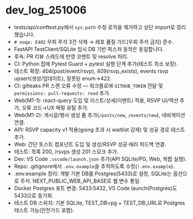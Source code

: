# dev_log_251006

- tests/api/conftest.py에서 `sys.path` 수정 로직을 제거하고 상단 import로 정리했습니다.
- `# noqa: E402` 우회 주석 3건 삭제 → 레포 품질 가드(우회 주석 금지) 준수.
- FastAPI TestClient/SQLite 임시 DB 기반 픽스처 동작은 동일합니다.
- 후속: PR 리뷰 스레드에 반영 코멘트 및 resolve 처리.
 - CI: Python 잡에 Pytest Guard + pytest 실행 단계 추가(테스트 최소 보장).
- 테스트 확장: 404(post/event/rsvp), 409(rsvp_exists), events rsvp upsert(생성/업데이트), 잘못된 enum→422.
- CI: gitleaks PR 스캔 오류 수정 — 워크플로에 `GITHUB_TOKEN` 전달 및 `permissions: pull-requests: read` 추가.
- Web(M1-1): react-query 도입 및 리스트/상세(이벤트) 적용, RSVP UI/액션 추가, 오류 코드→UX 매핑 유틸 추가.
- Web(M1-2): 게시글/행사 생성 폼 추가(`/posts/new`, `/events/new`), 네비게이션 연결.
- API: RSVP capacity v1 적용(going 초과 시 waitlist 강제) 및 성공 경로 테스트 추가.
 - Web: 간단 토스트 컴포넌트 도입 및 생성/RSVP 성공·에러 피드백 연결.
- 테스트: 목록 200, /rsvps 생성 201 스모크 추가.
- Dev: VS Code `.vscode/launch.json` 추가(API SQLite/PG, Web, 복합 실행).
- Repo: .gitignore에서 `.env.example`을 추적하도록 수정(`!.env.example`).
 - .env.example 정리: 개발 기본 DB를 Postgres(5433)로 설정, SQLite는 옵션으로 주석. NEXT_PUBLIC_WEB_API_BASE로 웹 변수 통일.
- Docker Postgres 포트 변경: 5433:5432, VS Code launch(Postgres)도 5433으로 동기화.
 - 테스트 DB 스위치: 기본 SQLite, TEST_DB=pg + TEST_DB_URL로 Postgres 테스트 가능(안전가드 포함).
